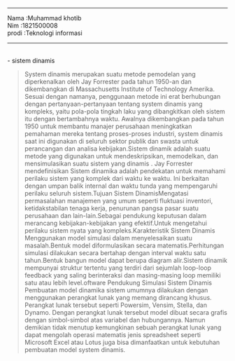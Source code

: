 <hr><td>Nama    :Muhammad khotib</td>
<br>Nim :1821500008</br>
<td>prodi :Teknologi informasi</td>
</hr>

<hr>
<br>-  sistem dinamis</br>

>System dinamis merupakan suatu metode pemodelan yang diperkenalkan oleh Jay Forrester pada tahun 1950-an dan dikembangkan di Massachusetts Institute of Technology Amerika. Sesuai dengan namanya, penggunaan metode ini erat berhubungan dengan pertanyaan-pertanyaan tentang system dinamis yang kompleks, yaitu pola-pola tingkah laku yang dibangkitkan oleh sistem itu dengan bertambahnya waktu. Awalnya dikembangkan pada tahun 1950 untuk membantu manajer perusahaan meningkatkan pemahaman mereka tentang proses-proses industri, system dinamis saat ini digunakan di seluruh sektor publik dan swasta untuk perancangan dan analisa kebijakan.Sistem dinamik adalah suatu metode yang digunakan untuk mendeskripsikan, memodelkan, dan mensimulasikan suatu sistem yang dinamis . Jay Forrester mendefinisikan Sistem dinamika adalah pendekatan untuk memahami perilaku sistem yang komplek dari waktu ke waktu. Ini berkaitan dengan umpan balik internal dan waktu tunda yang mempengaruhi perilaku seluruh sistem.Tujuan Sistem DinamisMengatasi permasalahan manajemen yang umum seperti fluktuasi inventori, ketidakstabilan tenaga kerja, penurunan pangsa pasar suatu perusahaan dan lain-lain.Sebagai pendukung keputusan dalam merancang kebijakan-kebijakan yang efektif.Untuk mengetahui perilaku sistem nyata yang kompleks.Karakteristik Sistem Dinamis Menggunakan model simulasi dalam menyelesaikan suatu masalah.Bentuk model diformulasikan secara matematis.Perhitungan simulasi dilakukan secara bertahap dengan interval waktu satu tahun.Bentuk bangun model dapat berupa diagram alir.Sistem dinamik mempunyai struktur tertentu yang terdiri dari sejumlah loop-loop feedback yang saling berinteraksi dan masing-masing loop  memiliki satu atau lebih level.oftware Pendukung Simulasi Sistem Dinamis Pembuatan model dinamika sistem umumnya dilakukan dengan menggunakan perangkat lunak yang memang dirancang khusus. Perangkat lunak tersebut seperti Powersim, Vensim, Stella, dan Dynamo. Dengan perangkat lunak tersebut model dibuat secara grafis dengan simbol-simbol atas variabel dan hubungannya. Namun demikian tidak menutup kemungkinan sebuah perangkat lunak yang dapat mengolah operasi matematis jenis spreadsheet seperti Microsoft Excel atau Lotus juga bisa dimanfaatkan untuk kebutuhan pembuatan model system dinamis.

</hr>